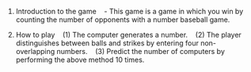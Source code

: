 1. Introduction to the game
   - This game is a game in which you win by counting the number of opponents with a number baseball game.

2. How to play
   (1) The computer generates a number.
   (2) The player distinguishes between balls and strikes by entering four non-overlapping numbers.
   (3) Predict the number of computers by performing the above method 10 times.
